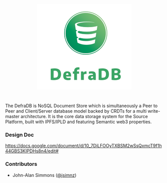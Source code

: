 <p align="center"> 
<img src="docs/defra-logo-full.PNG">
</p>

#
The DefraDB is NoSQL Document Store which is simultaneously a Peer to Peer and Client/Server database model backed by CRDTs for a multi write-master architecture. It is the core data storage system for the Source Platform, built with IPFS/IPLD and featuring Semantic web3 properties.

### Design Doc
https://docs.google.com/document/d/10_7DiLFOOyTXBSM2wSsQxmcT9f1h44GBS3KIPDHs8n4/edit#


### Contributors
- John-Alan Simmons ([@jsimnz](https://github.com/jsimnz))
